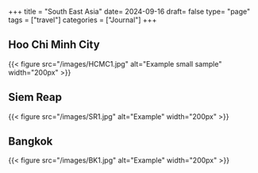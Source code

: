 +++
title = "South East Asia"
date= 2024-09-16
draft= false
type= "page"
tags = ["travel"]
categories = ["Journal"]
+++

## **Hoo Chi Minh City**

{{< figure src="/images/HCMC1.jpg" alt="Example small sample" width="200px" >}}

## **Siem Reap**
{{< figure src="/images/SR1.jpg" alt="Example" width="200px" >}}

## **Bangkok**
{{< figure src="/images/BK1.jpg" alt="Example" width="200px" >}}